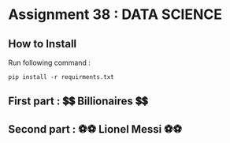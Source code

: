 # Assignment 38 : DATA SCIENCE

## How to Install
Run following command :
```
pip install -r requirments.txt
```

## First part : 💲💲 Billionaires 💲💲

## Second part : ⚽⚽ Lionel Messi ⚽⚽
